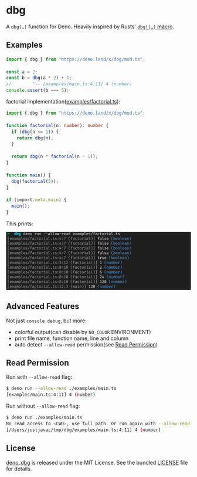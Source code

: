 # dbg

A `dbg(…)` function for Deno. Heavily inspired by Rusts'
[`dbg!(…)` macro](https://doc.rust-lang.org/std/macro.dbg.html).

## Examples

```ts
import { dbg } from "https://deno.land/x/dbg/mod.ts";

const a = 2;
const b = dbg(a * 2) + 1;
//        ^-- [examples/main.ts:4:11] 4 (number)
console.assert(b === 5);
```

factorial implementation([examples/factorial.ts](examples/factorial.ts)):

```ts
import { dbg } from "https://deno.land/x/dbg/mod.ts";

function factorial(n: number): number {
  if (dbg(n <= 1)) {
    return dbg(n);
  }

  return dbg(n * factorial(n - 1));
}

function main() {
  dbg(factorial(5));
}

if (import.meta.main) {
  main();
}
```

This prints:

![](examples/screen.png)

## Advanced Features

Not just `console.debug`, but more:

- colorful output(can disable by `NO_COLOR` ENVIRONMENT)
- print file name, function name, line and column
- auto detect `--allow-read` permission(see [Read Permission](#read-permission))

## Read Permission

Run with `--allow-read` flag:

```bash
$ deno run --allow-read ./examples/main.ts
[examples/main.ts:4:11] 4 (number)
```

Run without `--allow-read` flag:

```bash
$ deno run ./examples/main.ts
No read access to <CWD>, use full path. Or run again with --allow-read. See https://github.com/justjavac/deno_dbg#read-permission
[/Users/justjavac/tmp/dbg/examples/main.ts:4:11] 4 (number)
```

## License

[deno_dbg](https://github.com/justjavac/deno_dbg) is released under the MIT License. See the bundled
[LICENSE](./LICENSE) file for details.
